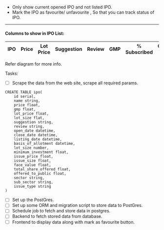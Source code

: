 - Only show current opened IPO and not listed IPO.
- Mark the IPO as favourite/ unfavourite , So that you can track status of IPO.
<hr>

 #### Columns to show in IPO List:

| IPO | Price    | Lot Price    | Suggestion | Review    | GMP    | % Subscribed    | Opening On | Closing On |
| :-----: | :---: | :---: | :-----: | :---: | :---: | :---: | :---: | :---: |

Refer diagram for more info.

Tasks:

- [ ] Scrape the data from the web site, scrape all required params.
```
CREATE TABLE ipo(
    id serial,		
    name string,
    price float,
    gmp float,
    lot_price float,
    lot_size flat,
    suggestion string,
    review string,
    open_date datetime,
    close_date datetime,
    listing_date datetime,
    basis_of_allotment datetime,
    lot_size number,
    minimum_investment float,
    issue_price float,
    issue_size float,
    face_value float,
    total_share_offered float,
    offered_to_public float,
    sector string,
    sub_sector string,
    issue_type string
)
```
- [ ] Set up the PostGres.
- [ ] Set up some ORM and migration script to store data to PostGres.
- [ ] Schedule job to fetch and store data in postgres.
- [ ] Backend to fetch stored data from database.
- [ ] Frontend to display data along with mark as favourite button.